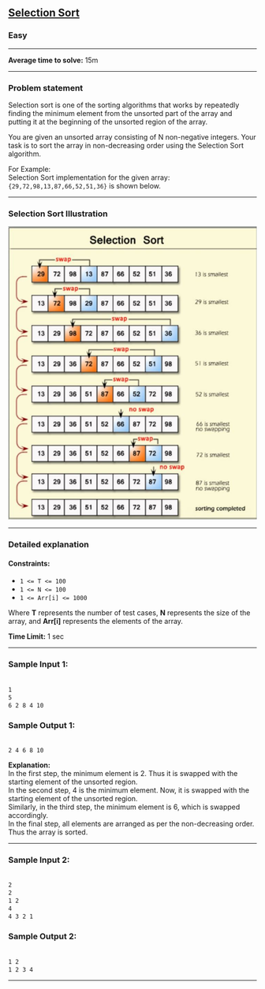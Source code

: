 ## [Selection Sort](https://codestudio-infra.codingninjas.com/studio/problems/selection-sort_981162?interviewProblemRedirection=true&search=Selection%20Sort)

### Easy

---

**Average time to solve:** 15m

---

### Problem statement

Selection sort is one of the sorting algorithms that works by repeatedly finding the minimum element from the unsorted part of the array and putting it at the beginning of the unsorted region of the array.

You are given an unsorted array consisting of N non-negative integers. Your task is to sort the array in non-decreasing order using the Selection Sort algorithm.

For Example:  
Selection Sort implementation for the given array: `{29,72,98,13,87,66,52,51,36}` is shown below.

---

### Selection Sort Illustration

![Selection Sort](capture2-6720.JPG)

---

### Detailed explanation

#### Constraints:

- `1 <= T <= 100`
- `1 <= N <= 100`
- `1 <= Arr[i] <= 1000`

Where **T** represents the number of test cases, **N** represents the size of the array, and **Arr[i]** represents the elements of the array.

**Time Limit:** 1 sec

---

### Sample Input 1:

```

1
5
6 2 8 4 10

```

### Sample Output 1:

```

2 4 6 8 10

```

**Explanation:**  
In the first step, the minimum element is 2. Thus it is swapped with the starting element of the unsorted region.  
In the second step, 4 is the minimum element. Now, it is swapped with the starting element of the unsorted region.  
Similarly, in the third step, the minimum element is 6, which is swapped accordingly.  
In the final step, all elements are arranged as per the non-decreasing order. Thus the array is sorted.

---

### Sample Input 2:

```

2
2
1 2
4
4 3 2 1

```

### Sample Output 2:

```

1 2
1 2 3 4

```

---
```
